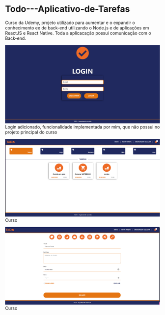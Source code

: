 # Todo---Aplicativo-de-Tarefas
Curso da Udemy, projeto utilizado para aumentar e o expandir o conhecimento ee de back-end utilizando o Node.js e de aplicações em ReactJS e React Native.
Toda a aplicacação possui comunicação com o Back-end.

![Tela de Login](https://raw.githubusercontent.com/MarcosMateusOS/Todo---Aplicativo-de-Tarefas/main/PrintsProjeto/Screenshot_12.png)
Login adicionado, funcionalidade implementada por mim, que não possui no projeto principal do curso

![Task](https://raw.githubusercontent.com/MarcosMateusOS/Todo---Aplicativo-de-Tarefas/main/PrintsProjeto/Task.png)
Curso

![Task Registros](https://raw.githubusercontent.com/MarcosMateusOS/Todo---Aplicativo-de-Tarefas/main/PrintsProjeto/RegistroTasks.png)
Curso
